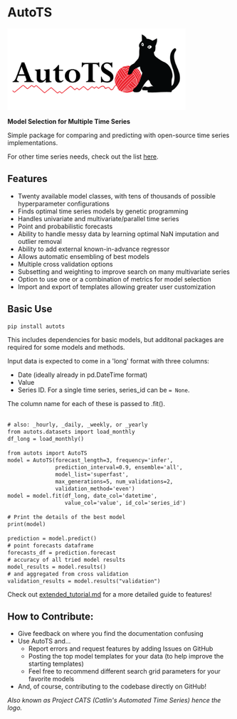 # AutoTS

<img src="/img/autots_logo.png" width="400" height="184" title="AutoTS Logo">

**Model Selection for Multiple Time Series**

Simple package for comparing and predicting with open-source time series implementations.

For other time series needs, check out the list [here](https://github.com/MaxBenChrist/awesome_time_series_in_python).

## Features
* Twenty available model classes, with tens of thousands of possible hyperparameter configurations
* Finds optimal time series models by genetic programming
* Handles univariate and multivariate/parallel time series
* Point and probabilistic forecasts
* Ability to handle messy data by learning optimal NaN imputation and outlier removal
* Ability to add external known-in-advance regressor
* Allows automatic ensembling of best models
* Multiple cross validation options
* Subsetting and weighting to improve search on many multivariate series
* Option to use one or a combination of metrics for model selection
* Import and export of templates allowing greater user customization

## Basic Use
```
pip install autots
```
This includes dependencies for basic models, but additonal packages are required for some models and methods.

Input data is expected to come in a 'long' format with three columns: 
* Date (ideally already in pd.DateTime format)
* Value
* Series ID. For a single time series, series_id can be `= None`. 

The column name for each of these is passed to .fit(). 

```

# also: _hourly, _daily, _weekly, or _yearly
from autots.datasets import load_monthly 
df_long = load_monthly()

from autots import AutoTS
model = AutoTS(forecast_length=3, frequency='infer',
               prediction_interval=0.9, ensemble='all',
			   model_list='superfast',
               max_generations=5, num_validations=2,
			   validation_method='even')
model = model.fit(df_long, date_col='datetime',
				  value_col='value', id_col='series_id')

# Print the details of the best model
print(model)

prediction = model.predict()
# point forecasts dataframe
forecasts_df = prediction.forecast
# accuracy of all tried model results
model_results = model.results()
# and aggregated from cross validation
validation_results = model.results("validation")

```

Check out [extended_tutorial.md](https://winedarksea.github.io/AutoTS/build/html/source/tutorial.html) for a more detailed guide to features!

## How to Contribute:
* Give feedback on where you find the documentation confusing
* Use AutoTS and...
	* Report errors and request features by adding Issues on GitHub
	* Posting the top model templates for your data (to help improve the starting templates)
	* Feel free to recommend different search grid parameters for your favorite models
* And, of course, contributing to the codebase directly on GitHub!


*Also known as Project CATS (Catlin's Automated Time Series) hence the logo.*
